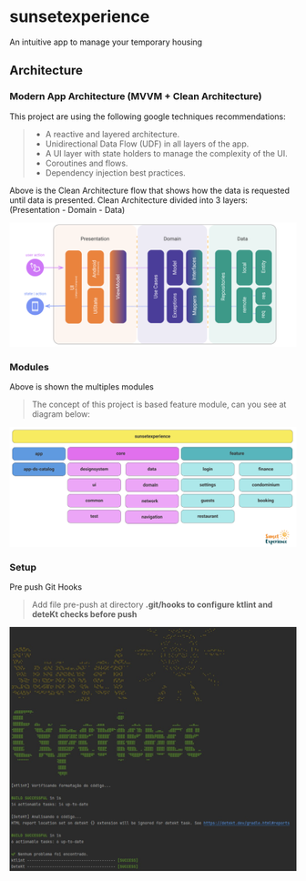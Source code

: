 # sunsetexperience
An intuitive app to manage your temporary housing

## Architecture

### Modern App Architecture (MVVM + Clean Architecture)
This project are using the following google techniques recommendations:

> - A reactive and layered architecture.</br>
> - Unidirectional Data Flow (UDF) in all layers of the app.</br>
> - A UI layer with state holders to manage the complexity of the UI.</br>
> - Coroutines and flows.</br>
> - Dependency injection best practices.</br>

Above is the Clean Architecture flow that shows how the data is requested until data is presented. 
Clean Architecture divided into 3 layers: (Presentation - Domain - Data) 

<p align="start">
  <img src="art_arch_mvvm.png" width="1024" title="mvvm">
</p>

### Modules
Above is shown the multiples modules
> The concept of this project is based feature module, can you see at diagram below:

<p align="start">
  <img src="art_arch.png" width="1024" title="modules">
</p>


### Setup
Pre push Git Hooks
> Add file pre-push at directory <b>.git/hooks<b/> to configure ktlint and deteKt checks before push

<p align="start">
  <img src="git-pre-push-hooks.jpg" width="1024" title="pre-push">
</p>
